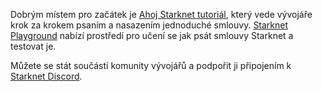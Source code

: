 Dobrým místem pro začátek je [Ahoj Starknet tutoriál](https://docs.starknet.io/documentation/), který vede vývojáře krok za krokem psaním a nasazením jednoduché smlouvy. [Starknet Playground](https://starknet.io/playground/?lesson=starknet_contract) nabízí prostředí pro učení se jak psát smlouvy Starknet a testovat je. 

Můžete se stát součástí komunity vývojářů a podpořit ji připojením k [Starknet Discord](https://discord.com/invite/QypNMzkHbc).